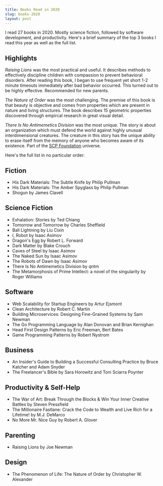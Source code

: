 ```yaml
---
title: Books Read in 2020
slug: books-2020
layout: post
---
```


I read 27 books in 2020. Mostly science fiction, followed by software
development, and productivity. Here's a brief summary of the top 3 books I read
this year as well as the full list.

## Highlights

_Raising Lions_ was the most practical and useful. It describes methods to
effectively discipline children with compassion to prevent behavioral
disorders. After reading this book, I began to use frequent yet short 1-2
minute timeouts immediately after bad behavior occurred. This turned out to be
highly effective. Recommended for new parents.

_The Nature of Order_ was the most challenging. The premise of this book is
that beauty is objective and comes from properties which are present in nature
and living structures. The book describes 15 geometric properties discovered
through empircal research in great visual detail.

_There Is No Antimemetics Division_ was the most unique. The story is about an
organization which must defend the world against highly unusual
interdimensional creatures. The creature in this story has the unique ability
to erase itself from the memory of anyone who becomes aware of its existence.
Part of the [SCP Foundation][scp] universe.

[scp]: https://scp-wiki.wikidot.com/

Here's the full list in no particular order:

## Fiction

-   His Dark Materials: The Subtle Knife by Philip Pullman
-   His Dark Materials: The Amber Spyglass by Philip Pullman
-   Shogun by James Clavell

## Science Fiction

-   Exhalation: Stories by Ted Chiang
-   Tomorrow and Tomorrow by Charles Sheffield
-   Ball Lightning by Liu Cixin
-   I, Robot by Isaac Asimov
-   Dragon's Egg by Robert L. Forward
-   Dark Matter by Blake Crouch
-   Caves of Steel by Isaac Asimov
-   The Naked Sun by Isaac Asimov
-   The Robots of Dawn by Isaac Asimov
-   There Is No Antimemetics Division by qntm
-   The Metamorphosis of Prime Intellect: a novel of the singularity by Roger Williams

## Software

-   Web Scalability for Startup Engineers by Artur Ejsmont
-   Clean Architecture by Robert C. Martin
-   Building Microservices: Designing Fine-Grained Systems by Sam Newman
-   The Go Programming Language by Alan Donovan and Brian Kernighan
-   Head First Design Patterns by Eric Freeman, Bert Bates
-   Game Programming Patterns by Robert Nystrom

## Business

-   An Insider's Guide to Building a Successful Consulting Practice by Bruce Katcher and Adam Snyder
-   The Freelancer's Bible by Sara Horowitz and Toni Sciarra Poynter

## Productivity & Self-Help

-   The War of Art: Break Through the Blocks & Win Your Inner Creative Battles by Steven Pressfield
-   The Millionaire Fastlane: Crack the Code to Wealth and Live Rich for a Lifetime! by M.J. DeMarco
-   No More Mr. Nice Guy by Robert A. Glover

## Parenting

-   Raising Lions by Joe Newman

## Design

-   The Phenomenon of Life: The Nature of Order by Christopher W. Alexander
